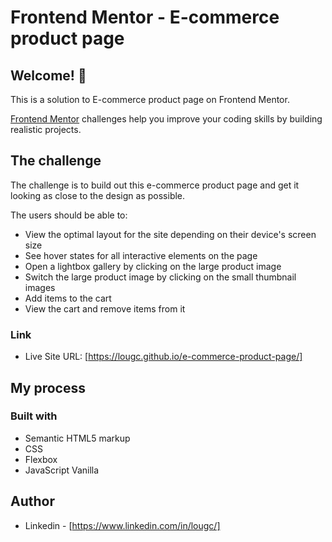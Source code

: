 # Frontend Mentor - E-commerce product page

## Welcome! 👋

This is a solution to E-commerce product page on Frontend Mentor.

[Frontend Mentor](https://www.frontendmentor.io) challenges help you improve your coding skills by building realistic projects.

## The challenge

The challenge is to build out this e-commerce product page and get it looking as close to the design as possible.

The users should be able to:

- View the optimal layout for the site depending on their device's screen size
- See hover states for all interactive elements on the page
- Open a lightbox gallery by clicking on the large product image
- Switch the large product image by clicking on the small thumbnail images
- Add items to the cart
- View the cart and remove items from it

### Link

- Live Site URL: [https://lougc.github.io/e-commerce-product-page/]

## My process

### Built with

- Semantic HTML5 markup
- CSS 
- Flexbox
- JavaScript Vanilla

## Author

- Linkedin - [https://www.linkedin.com/in/lougc/]
